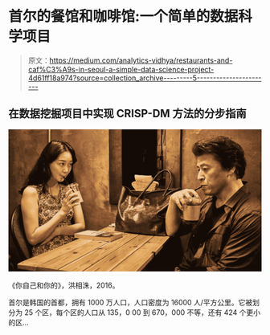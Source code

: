 # 首尔的餐馆和咖啡馆:一个简单的数据科学项目

> 原文：<https://medium.com/analytics-vidhya/restaurants-and-caf%C3%A9s-in-seoul-a-simple-data-science-project-4d61ff18a974?source=collection_archive---------5----------------------->

## 在数据挖掘项目中实现 CRISP-DM 方法的分步指南

![](img/e1054b7e0dddcddeda292c038ecbc7a6.png)

《你自己和你的》，洪相洙，2016。

首尔是韩国的首都，拥有 1000 万人口，人口密度为 16000 人/平方公里。它被划分为 25 个区，每个区的人口从 135，0 00 到 670，000 不等，还有 424 个更小的区…